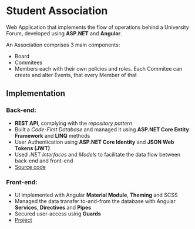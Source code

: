 # Student Association

Web Application that implements the flow of operations behind a University Forum, developed using **ASP.NET** and **Angular**.

An Association comprises 3 main components:
- Board
- Commitees
- Members
each with their own policies and roles.
Each Commitee can create and alter Events, that every Member of that 


## Implementation

### Back-end:
  - **REST API**, complying with the *repository pattern*
  - Built a *Code-First Database* and managed it using **ASP.NET Core Entity Framework** and **LINQ** methods
  - User Authentication using **ASP.NET Core Identity** and **JSON Web Tokens (JWT)**
  - Used *.NET Interfaces* and *Models* to facilitate the data flow between back-end and front-end
  - [Source code](https://github.com/ggruia/FE-Avansat/tree/main/StudentAssociationAPI)
### Front-end:
  - UI implemented with Angular **Material Module**, **Theming** and SCSS
  - Managed the data transfer to-and-from the database with Angular **Services**, **Directives** and **Pipes**
  - Secured user-access using **Guards**
  - [Project](https://github.com/ggruia/FE-Avansat/tree/main/StudentAssociation)
